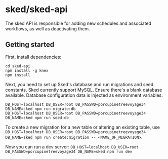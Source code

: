 # sked/sked-api

The sked API is responsible for adding new schedules and associated workflows, as well as deactivating them.

## Getting started

First, install dependencies:

```
cd sked-api
npm install -g knex
npm install
```

Next, you need to set up Sked's database and run migrations and seed constants. Sked currently support MySQL. Ensure there's a blank database available. Database configuration data is injected as environment variables:

```
DB_HOST=localhost DB_USER=root DB_PASSWD=porcupinetreevoyage34 DB_NAME=sked npm run migrate:db
DB_HOST=localhost DB_USER=root DB_PASSWD=porcupinetreevoyage34 DB_NAME=sked npm run seed:db
```

To create a new migration for a new table or altering an existing table, use `DB_HOST=localhost DB_USER=root DB_PASSWD=porcupinetreevoyage34 DB_NAME=sked npm run create:migration -- <NAME_OF_MIGRATION>`.

Now you can run a dev server: `DB_HOST=localhost DB_USER=root DB_PASSWD=porcupinetreevoyage34 DB_NAME=sked npm run dev`